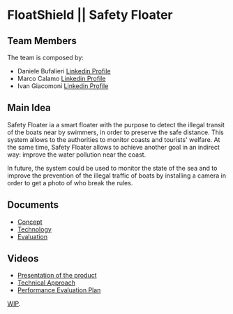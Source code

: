 # FloatShield || Safety Floater

## Team Members

The team is composed by:
- Daniele Bufalieri [Linkedin Profile](https://www.linkedin.com/in/daniele-bufalieri-4b245a121/)
- Marco Calamo  [Linkedin Profile](https://www.linkedin.com/in/marco-calamo-9766751a3/)
- Ivan Giacomoni [Linkedin Profile](https://www.linkedin.com/in/ivan-giacomoni-53100420a/)

## Main Idea

Safety Floater ia a smart floater with the purpose to detect the illegal transit of the boats near by swimmers, in order to preserve the safe distance. This system allows to the authorities to monitor coasts and tourists' welfare. At the same time, Safety Floater allows to achieve another goal in an indirect way: improve the water pollution near the coast.

In future, the system could be used to monitor the state of the sea and to improve the prevention of the illegal traffic of boats by installing a camera in order to get a photo of who break the rules.

## Documents

- [Concept](https://github.com/IlKaiser/IoT_Group-Project/blob/main/concept.md)
- [Technology](https://github.com/IlKaiser/IoT_Group-Project/projects)
- [Evaluation](https://github.com/IlKaiser/IoT_Group-Project/projects)

## Videos

- [Presentation of the product](https://www.youtube.com)
- [Technical Approach](https://www.youtube.com)
- [Performance Evaluation Plan](https://www.youtube.com)

[WIP](https://github.com/IlKaiser/IoT_Group-Project/projects). 
